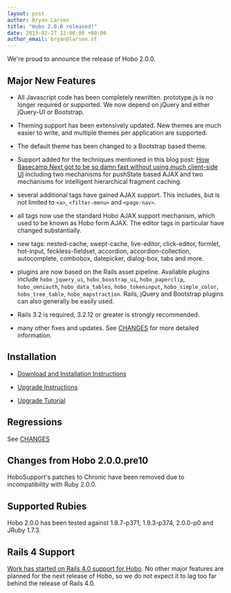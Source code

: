```yaml
--- 
layout: post
author: Bryan Larsen
title: "Hobo 2.0.0 released!"
date: 2013-02-27 12:00:00 +00:00
author_email: bryan@larsen.st
---
```

We're proud to announce the release of Hobo 2.0.0.

## Major New Features

* All Javascript code has been completely rewritten.  prototype.js is no longer required or supported.  We now depend on jQuery and either jQuery-UI or Bootstrap.

* Theming support has been extensively updated.  New themes are much easier to write, and multiple themes per application are supported.

* The default theme has been changed to a Bootstrap based theme.

* Support added for the techniques mentioned in this blog post:  [How Basecamp Next got to be so damn fast without using much client-side UI](http://37signals.com/svn/posts/3112-how-basecamp-next-got-to-be-so-damn-fast-without-using-much-client-side-ui) including two mechanisms for pushState based AJAX and two mechanisms for intelligent hierarchical fragment caching.

* several additional tags have gained AJAX support.  This includes, but is not limited to `<a>`, `<filter-menu>` and `<page-nav>`.

* all tags now use the standard Hobo AJAX support mechanism, which used to be known as Hobo form AJAX.  The editor tags in particular have changed substantially.

* new tags: nested-cache, swept-cache, live-editor, click-editor, formlet, hot-input, feckless-fieldset, accordion, accordion-collection, autocomplete, combobox, datepicker, dialog-box, tabs and more.

* plugins are now based on the Rails asset pipeline.  Available plugins include `hobo_jquery_ui`, `hobo_boostrap_ui`, `hobo_paperclip`, `hobo_omniauth`, `hobo_data_tables`, `hobo_tokeninput`, `hobo_simple_color`, `hobo_tree_table`, `hobo_mapstraction`.  Rails, jQuery and Bootstrap plugins can also generally be easily used.

* Rails 3.2 is required, 3.2.12 or greater is strongly recommended.

* many other fixes and updates.   See [CHANGES](http://hobocentral.net/manual/changes20) for more detailed information.

## Installation

* [Download and Installation Instructions](/manual/download)

* [Upgrade Instructions](/manual/changes20#updating-a-hobo-13-application)

* [Upgrade Tutorial](/tutorials/upgrade)

## Regressions

See [CHANGES](http://hobocentral.net/manual/changes20#changes-from-hobo-13--hobo-jquery-13)

## Changes from Hobo 2.0.0.pre10

HoboSupport's patches to Chronic have been removed due to incompatibility with Ruby 2.0.0.

## Supported Rubies

Hobo 2.0.0 has been tested against 1.8.7-p371, 1.9.3-p374, 2.0.0-p0 and JRuby 1.7.3.

## Rails 4 Support

[Work has started on Rails 4.0 support for Hobo](https://github.com/hobo/hobo/tree/rails4).   No other major features are planned for the next release of Hobo, so we do not expect it to lag too far behind the release of Rails 4.0.
